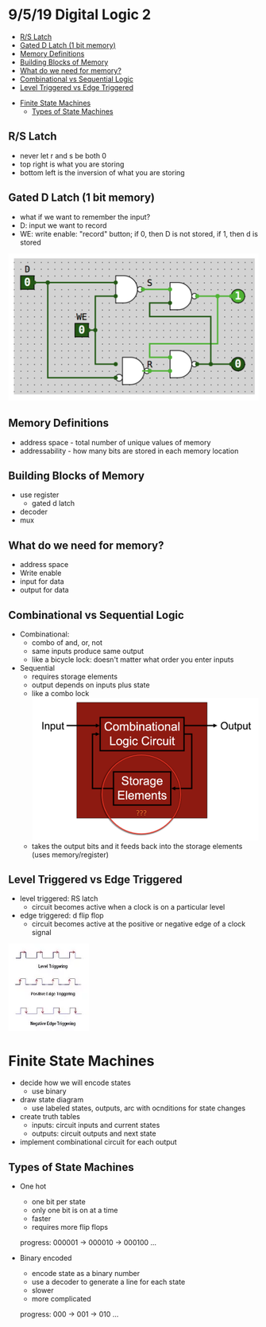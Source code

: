 # 9/5/19 Digital Logic 2
<!-- toc -->

  * [R/S Latch](#RS-Latch)
  * [Gated D Latch (1 bit memory)](#Gated-D-Latch-1-bit-memory)
  * [Memory Definitions](#Memory-Definitions)
  * [Building Blocks of Memory](#Building-Blocks-of-Memory)
  * [What do we need for memory?](#What-do-we-need-for-memory)
  * [Combinational vs Sequential Logic](#Combinational-vs-Sequential-Logic)
  * [Level Triggered vs Edge Triggered](#Level-Triggered-vs-Edge-Triggered)
- [Finite State Machines](#Finite-State-Machines)
  * [Types of State Machines](#Types-of-State-Machines)

<!-- tocstop -->
## R/S Latch
- never let r and s be both 0
- top right is what you are storing
- bottom left is the inversion of what you are storing

## Gated D Latch (1 bit memory)
- what if we want to remember the input?
- D: input we want to record
- WE: write enable: "record" button; if 0, then D is not stored, if 1, then d is stored

![ef4b3d3e.png](attachments/ef4b3d3e.png)

## Memory Definitions
- address space - total number of unique values of memory
- addressability - how many bits are stored in each memory location

## Building Blocks of Memory
- use register
    - gated d latch
- decoder
- mux

## What do we need for memory?
- address space 
- Write enable
- input for data
- output for data

## Combinational vs Sequential Logic
- Combinational:
    - combo of and, or, not
    - same inputs produce same output
    - like a bicycle lock: doesn't matter what order you enter inputs
- Sequential
    - requires storage elements
    - output depends on inputs plus state
    - like a combo lock
![174b9ee4.png](attachments/be81681b.png)
    - takes the output bits and it feeds back into the storage elements (uses memory/register)

## Level Triggered vs Edge Triggered
- level triggered: RS latch
    - circuit becomes active when a clock is on a particular level
- edge triggered: d flip flop
    - circuit becomes active at the positive or negative edge of a clock signal

![5aadf6e5.png](attachments/5aadf6e5.png)

# Finite State Machines
- decide how we will encode states
    - use binary
- draw state diagram
    - use labeled states, outputs, arc with ocnditions for state changes
- create truth tables
    - inputs: circuit inputs and current states
    - outputs: circuit outputs and next state
- implement combinational circuit for each output

## Types of State Machines
- One hot 
    - one bit per state
    - only one bit is on at a time
    - faster
    - requires more flip flops


    progress: 000001 -> 000010 -> 000100 ...
- Binary encoded
    - encode state as a binary number
    - use a decoder to generate a line for each state
    - slower
    - more complicated


    progress: 000 -> 001 -> 010 ...